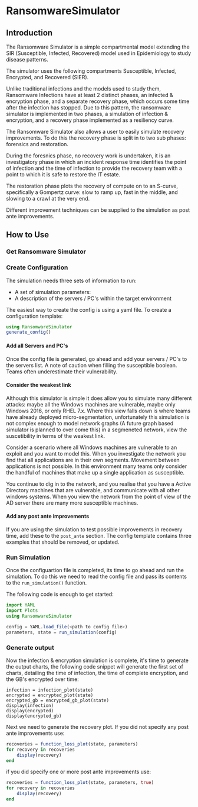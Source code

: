 # RansomwareSimulator

## Introduction
The Ransomware Simulator is a simple compartmental model extending the SIR (Susceptible, Infected, Recovered) model used in Epidemiology to study disease patterns.

The simulator uses the following compartments Susceptible, Infected, Encrypted, and Recovered (SIER). 

Unlike traditional infections and the models used to study them, Ransomware Infections have at least 2 distinct phases, an infected & encryption phase, and a separate recovery phase, which occurs some time after the infection has stopped. Due to this pattern, the ransomware simulator is implemented in two phases, a simulation of infection & encryption, and a recovery phase implemented as a resiliency curve.

The Ransomware Simulator also allows a user to easily simulate recovery improvements. To do this the recovery phase is split in to two sub phases: forensics and restoration.

During the foresnics phase, no recovery work is undertaken, it is an investigatory phase in which an incident response time identifies the point of infection and the time of infection to provide the recovery team with a point to which it is safe to restore the IT estate.

The restoration phase plots the recovery of compute on to an S-curve, specifically a Gompertz curve: slow to ramp up, fast in the middle, and slowing to a crawl at the very end.

Different improvement techniques can be supplied to the simulation as post ante improvements.

## How to Use

### Get Ransomware Simulator


### Create Configuration
The simulation needs three sets of information to run:
- A set of simulation parameters:
- A description of the servers / PC's within the target environment

The easiest way to create the config is using a yaml file. To create a configuration template:
```julia
using RansomwareSimulator
generate_config()
```

#### Add all Servers and PC's
Once the config file is generated, go ahead and add your servers / PC's to the servers list. A note of caution when filling the susceptible boolean.
Teams often underestimate their vulnerability.

#### Consider the weakest link
Although this simulator is simple it does allow you to simulate many different attacks: maybe all the Windows machines are vulnerable, maybe only Windows 2016, or only RHEL 7.x. Where this view falls down is where teams have already deployed micro-segmentation, unfortunately this simulation is not complex enough to model network graphs (A future graph based simulator is planned to over come this) in a segmeneted network, view the suscetibility in terms of the weakest link. 

Consider a scenario where all Windows machines are vulnerable to an exploit and you want to model this. When you investigate the network you find that all applications are in their own segments. Movement between applications is not possible. In this environment many teams only consider the handful of machines that make up a single application as susceptible. 

You continue to dig in to the network, and you realise that you have a Active Directory machines that are vulnerable, and communicate with all other windows systems. When you view the network from the point of view of the AD server there are many more susceptible machines.

#### Add any post ante improvements
If you are using the simulation to test possible improvements in recovery time, add these to the `post_ante` section.
The config template contains three examples that should be removed, or updated.


### Run Simulation
Once the configuartion file is completed, its time to go ahead and run the simulation. To do this we need to read the config file and pass its contents to the `run_simulation()` function.

The following code is enough to get started:

```julia
import YAML
import Plots
using RansomwareSimulator

config = YAML.load_file(<path to config file>)
parameters, state = run_simulation(config)
```

### Generate output

Now the infection & encryption simulation is complete, it's time to generate the output charts, the following code snippet will generate the first set of charts, detailing the time of infection, the time of complete encryption, and the GB's encrypted over time:

```juila
infection = infection_plot(state)
encrypted = encrypted_plot(state)
encrypted_gb = encrypted_gb_plot(state)
display(infection)
display(encrypted)
display(encrypted_gb)
```

Next we need to generate the recovery plot. If you did not specify any post ante improvements use:

```julia
recoveries = function_loss_plot(state, parameters)
for recovery in recoveries
    display(recovery)
end
```

if you did specify one or more post ante improvements use:

```julia
recoveries = function_loss_plot(state, parameters, true)
for recovery in recoveries
    display(recovery)
end
```

